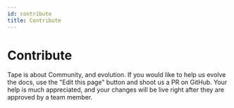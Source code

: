 ```yaml
---
id: contribute
title: Contribute
---
```


# Contribute

Tape is about Community, and evolution. If you would like to help us evolve the docs, use the "Edit this page" button and shoot us a PR on GitHub. Your help is much appreciated, and your changes will be live right after they are approved by a team member.